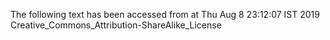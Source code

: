 The following text has been accessed from at Thu Aug 8 23:12:07 IST 2019
Creative_Commons_Attribution-ShareAlike_License
